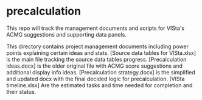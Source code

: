 # precalculation
This repo will track the management documents and scripts for VISta's ACMG suggestions and supporting data panels.

This directory contains project management documents including power points explaining certain ideas and stats.
[Source data tables for VISta.xlsx] is the main file tracking the source data tables progress.
[Precalculation ideas.docx] is the older original file with ACMG score suggestions and additional display info ideas.
[Precalculation strategy.docx] is the simplified and updated docx with the final decided logic for precalculation.
[VISta timeline.xlsx] Are the estimated tasks and time needed for completion and their status.
